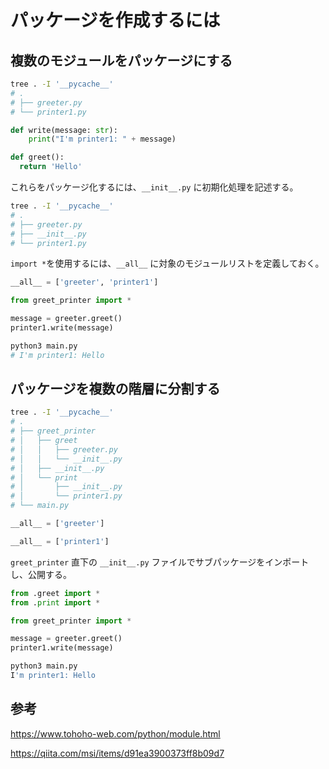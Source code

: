 # パッケージを作成するには

## 複数のモジュールをパッケージにする

```bash
tree . -I '__pycache__'
# .
# ├── greeter.py
# └── printer1.py
```

```python:printer1.py
def write(message: str):
    print("I'm printer1: " + message)
```

```python:greeter.py
def greet():
  return 'Hello'
```

これらをパッケージ化するには、`__init__.py` に初期化処理を記述する。

```bash
tree . -I '__pycache__'
# .
# ├── greeter.py
# ├── __init__.py
# └── printer1.py
```

`import *`を使用するには、`__all__` に対象のモジュールリストを定義しておく。

```python:__init__.py
__all__ = ['greeter', 'printer1']
```

```python:main.py
from greet_printer import *

message = greeter.greet()
printer1.write(message)
```

```bash
python3 main.py 
# I'm printer1: Hello
```

## パッケージを複数の階層に分割する

```bash
tree . -I '__pycache__'
# .
# ├── greet_printer
# │   ├── greet
# │   │   ├── greeter.py
# │   │   └── __init__.py
# │   ├── __init__.py
# │   └── print
# │       ├── __init__.py
# │       └── printer1.py
# └── main.py
```

```python:greet_printer/greet/__init__.py
__all__ = ['greeter']
```

```python:greet_printer/print/__init__.py
__all__ = ['printer1']
```

`greet_printer` 直下の `__init__.py` ファイルでサブパッケージをインポートし、公開する。

```python:greet_printer/__init__.py
from .greet import *
from .print import *
```

```python:main.py
from greet_printer import *

message = greeter.greet()
printer1.write(message)
```

```bash
python3 main.py 
I'm printer1: Hello
```

## 参考

https://www.tohoho-web.com/python/module.html

https://qiita.com/msi/items/d91ea3900373ff8b09d7